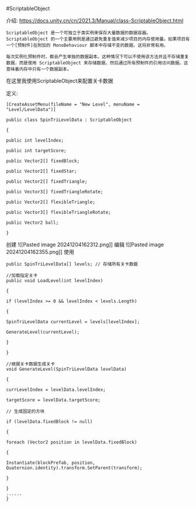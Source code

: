 
#ScriptableObject 

介绍:
https://docs.unity.cn/cn/2021.3/Manual/class-ScriptableObject.html

	ScriptableObject 是一个可独立于类实例来保存大量数据的数据容器。ScriptableObject 的一个主要用例是通过避免重复值来减少项目的内存使用量。如果项目有一个[预制件]在附加的 MonoBehaviour 脚本中存储不变的数据，这将非常有用。

	每次实例化预制件时，都会产生单独的数据副本。这种情况下可以不使用该方法并且不存储重复数据，而是使用 ScriptableObject 来存储数据，然后通过所有预制件的引用访问数据。这意味着内存中只有一个数据副本。

在这里我使用ScriptableObject来配置关卡数据

定义:
```
[CreateAssetMenu(fileName = "New Level", menuName = "Level/LevelData")]

public class SpinTriLevelData : ScriptableObject

{

public int levelIndex;

public int targetScore;

public Vector2[] fixedBlock;

public Vector2[] fixedStar;

public Vector2[] fixedTriangle;

public Vector3[] fixedTriangleRotate;

public Vector2[] flexibleTriangle;

public Vector3[] flexibleTriangleRotate;

public Vector2 ball;

}
```

创建
![[Pasted image 20241204162312.png]]
编辑
![[Pasted image 20241204162355.png]]
使用
```
public SpinTriLevelData[] levels; // 存储所有关卡数据

//加载指定关卡
public void LoadLevel(int levelIndex)

{

if (levelIndex >= 0 && levelIndex < levels.Length)

{

SpinTriLevelData currentLevel = levels[levelIndex];

GenerateLevel(currentLevel);

}

}

//根据关卡数据生成关卡
void GenerateLevel(SpinTriLevelData levelData)

{

currLevelIndex = levelData.levelIndex;

targetScore = levelData.targetScore;

// 生成固定的方块

if (levelData.fixedBlock != null)

{

foreach (Vector2 position in levelData.fixedBlock)

{

Instantiate(blockPrefab, position, Quaternion.identity).transform.SetParent(transform);

}

}
......
}
```
